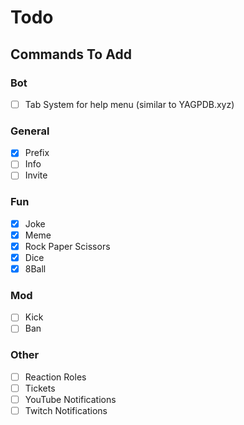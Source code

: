 # Todo

## Commands To Add

### Bot
- [ ] Tab System for help menu (similar to YAGPDB.xyz)

### General
- [X] Prefix
- [ ] Info
- [ ] Invite

### Fun
- [X] Joke
- [X] Meme
- [X] Rock Paper Scissors
- [X] Dice
- [X] 8Ball

### Mod
- [ ] Kick
- [ ] Ban

### Other
- [ ] Reaction Roles
- [ ] Tickets
- [ ] YouTube Notifications
- [ ] Twitch Notifications
